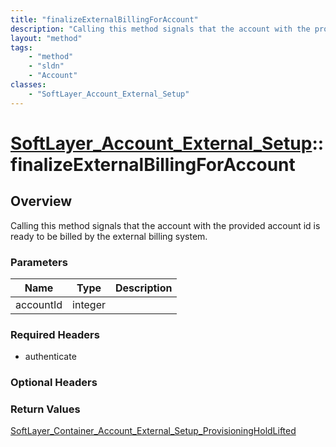 ```yaml
---
title: "finalizeExternalBillingForAccount"
description: "Calling this method signals that the account with the provided account id is ready to be billed by the external billing... "
layout: "method"
tags:
    - "method"
    - "sldn"
    - "Account"
classes:
    - "SoftLayer_Account_External_Setup"
---
```

# [SoftLayer_Account_External_Setup](/reference/services/SoftLayer_Account_External_Setup)::finalizeExternalBillingForAccount




## Overview 
Calling this method signals that the account with the provided account id is ready to be billed by the external billing system. 

### Parameters 
|Name | Type | Description |
| --- | --- | --- |
|accountId| integer| |


### Required Headers
* authenticate

### Optional Headers

### Return Values
<a href='/reference/datatypes/SoftLayer_Container_Account_External_Setup_ProvisioningHoldLifted'>SoftLayer_Container_Account_External_Setup_ProvisioningHoldLifted </a>

